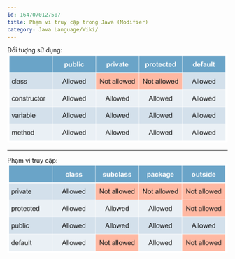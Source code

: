 ```yaml
---
id: 1647070127507
title: Phạm vi truy cập trong Java (Modifier)
category: Java Language/Wiki/
---
```


Đối tượng sử dụng:
![c6e4u1k51co50fuc8efg.png](https://raw.githubusercontent.com/cuongphuong/memo_data/main/Images/1647069962502_c6e4u1k51co50fuc8efg.png)

---

Phạm vi truy cập:
![c6e4u5451co50fuc8eg0.png](https://raw.githubusercontent.com/cuongphuong/memo_data/main/Images/1647069983611_c6e4u5451co50fuc8eg0.png)